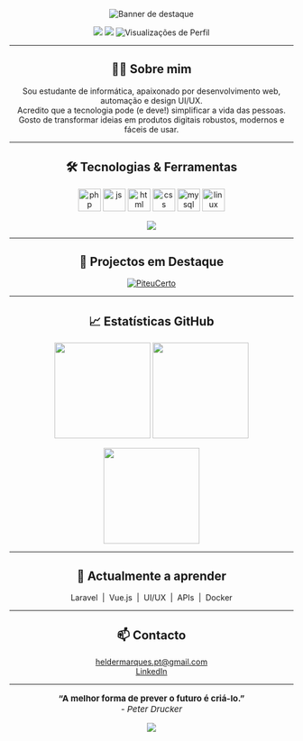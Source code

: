 <!-- Banner de destaque -->
<p align="center">
  <img src="https://capsule-render.vercel.app/api?type=waving&color=gradient&height=170&section=header&text=Olá,%20eu%20sou%20o%20Helder%20Marques!&fontSize=36&fontAlignY=40&desc=Full%20Stack%20Developer%20%7C%20Criador%20de%20Soluções%20Digitais&descSize=18" alt="Banner de destaque"/>
</p>

<p align="center">
  <a href="mailto:eldergaw@gmail.com"><img src="https://img.shields.io/badge/email-eldergaw@gmail.com-8A2BE2?style=flat-square&logo=gmail" /></a>
  <a href="https://www.linkedin.com/in/heldermarquespt" target="_blank"><img src="https://img.shields.io/badge/LinkedIn-HelderMarques-0A66C2?style=flat-square&logo=linkedin" /></a>
  <img src="https://komarev.com/ghpvc/?username=0Trapz&color=blueviolet" alt="Visualizações de Perfil"/>
</p>

---

<h2 align="center">👨‍💻 Sobre mim</h2>

<p align="center">
Sou estudante de informática, apaixonado por desenvolvimento web, automação e design UI/UX.<br>
Acredito que a tecnologia pode (e deve!) simplificar a vida das pessoas.<br>
Gosto de transformar ideias em produtos digitais robustos, modernos e fáceis de usar.
</p>

---

<h2 align="center">🛠️ Tecnologias & Ferramentas</h2>
<p align="center">
  <img src="https://cdn.jsdelivr.net/gh/devicons/devicon/icons/php/php-original.svg" height="40" alt="php"/>
  <img src="https://cdn.jsdelivr.net/gh/devicons/devicon/icons/javascript/javascript-plain.svg" height="40" alt="js"/>
  <img src="https://cdn.jsdelivr.net/gh/devicons/devicon/icons/html5/html5-original.svg" height="40" alt="html"/>
  <img src="https://cdn.jsdelivr.net/gh/devicons/devicon/icons/css3/css3-original.svg" height="40" alt="css"/>
  <img src="https://cdn.jsdelivr.net/gh/devicons/devicon/icons/mysql/mysql-original.svg" height="40" alt="mysql"/>
  <img src="https://cdn.jsdelivr.net/gh/devicons/devicon/icons/linux/linux-original.svg" height="40" alt="linux"/>
</p>
<p align="center">
  <img src="https://skillicons.dev/icons?i=php,js,html,css,mysql,linux" />
</p>

---

<h2 align="center">🚀 Projectos em Destaque</h2>

<p align="center">
  <a href="https://github.com/0Trapz/PiteuCerto">
    <img src="https://github-readme-stats.vercel.app/api/pin/?username=0Trapz&repo=PiteuCerto&theme=tokyonight" alt="PiteuCerto"/>
  </a>
</p>

---

<h2 align="center">📈 Estatísticas GitHub</h2>

<p align="center">
  <img src="https://github-readme-stats.vercel.app/api?username=0Trapz&show_icons=true&theme=tokyonight&hide=prs" height="170"/>
  <img src="https://github-readme-stats.vercel.app/api/top-langs/?username=0Trapz&layout=compact&langs_count=8&theme=tokyonight" height="170"/>
</p>
<p align="center">
  <img src="https://streak-stats.demolab.com/?user=0Trapz&theme=tokyonight&hide_border=true&date_format=j%20M%5B%20Y%5D" height="170"/>
</p>

---

<h2 align="center">🌱 Actualmente a aprender</h2>

<p align="center">
  Laravel &nbsp;|&nbsp; Vue.js &nbsp;|&nbsp; UI/UX &nbsp;|&nbsp; APIs &nbsp;|&nbsp; Docker
</p>

---

<h2 align="center">📫 Contacto</h2>

<p align="center">
  <a href="mailto:heldermarques.pt@gmail.com">heldermarques.pt@gmail.com</a> <br>
  <a href="https://www.linkedin.com/in/heldermarquespt" target="_blank">LinkedIn</a>
</p>

---

<p align="center" style="font-size:15px">
  <b>“A melhor forma de prever o futuro é criá-lo.”</b>
  <br>
  <i>- Peter Drucker</i>
</p>

<p align="center">
  <img src="https://capsule-render.vercel.app/api?type=waving&color=gradient&height=100&section=footer"/>
</p>
